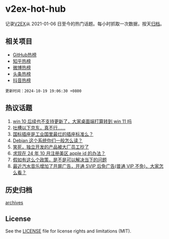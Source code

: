 # v2ex-hot-hub

 记录[V2EX](https://www.v2ex.com/)从 2021-01-06 日至今的热门话题。每小时抓取一次数据，按天[归档](archives)。
 
 ## 相关项目

- [GitHub热榜](https://github.com/snaildev/github-hot-hub)
- [知乎热榜](https://github.com/snaildev/zhihu-hot-hub)
- [微博热榜](https://github.com/snaildev/weibo-hot-hub)
- [头条热榜](https://github.com/snaildev/toutiao-hot-hub)
- [抖音热榜](https://github.com/snaildev/douyin-hot-hub)


 `更新时间：2024-10-19 19:06:30 +0800`

## 热议话题

1. [win 10 后续也不支持更新了，大家桌面端打算转到 win 11 吗](https://www.v2ex.com/t/1081691)
1. [吐槽以下京东，真不行……](https://www.v2ex.com/t/1081655)
1. [国标插座是工业国里最烂的插座标准么？](https://www.v2ex.com/t/1081654)
1. [Debian 这个系统你们一般怎么读？](https://www.v2ex.com/t/1081704)
1. [笑死，独立开发的产品被大厂员工抄了](https://www.v2ex.com/t/1081697)
1. [求现在 24 年 10 月注册美区 apple id 的办法？](https://www.v2ex.com/t/1081649)
1. [假如有这么个政策，是不是可以解决当下的问题](https://www.v2ex.com/t/1081607)
1. [最近汽水音乐增加了开屏广告，开通 SVIP 后免广告(普通 VIP 不免)，大家怎么看？](https://www.v2ex.com/t/1081620)

## 历史归档

[archives](archives)

## License

See the [LICENSE](LICENSE) file for license rights and limitations (MIT).
